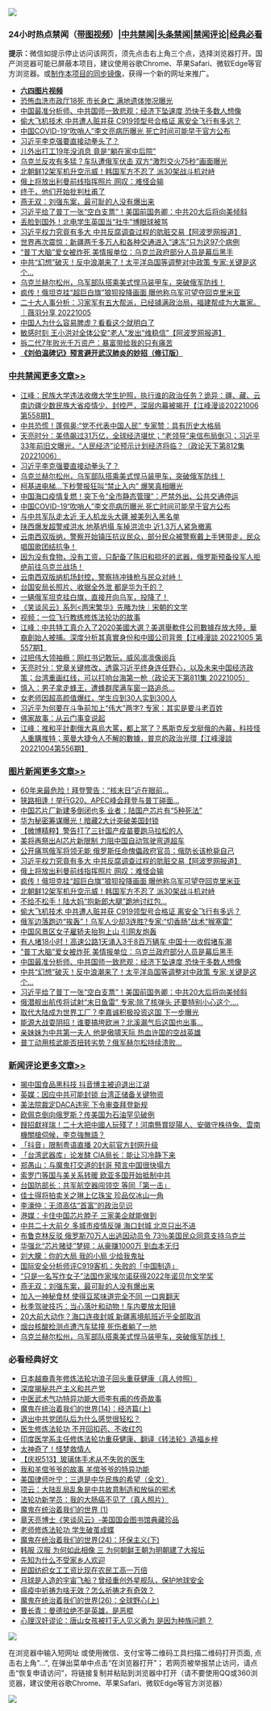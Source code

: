 ![](https://raw.githubusercontent.com/jsvpn/jsproxy/dev/64photo/fqnews-qr.jpg)

<div id="tt">
<h3>24小时热点禁闻（<a href="https://aaa.v2dns.tk/?QAjUl=BgRp5UNKRn&T5Vk=fPVH&Q59Ab=WxGE" target="_blank">带图视频</a>）|<a href="#%E4%B8%AD%E5%85%B1%E7%A6%81%E9%97%BB%E6%9B%B4%E5%A4%9A%E6%96%87%E7%AB%A0">中共禁闻</a>|<a href="#%E5%9B%BE%E7%89%87%E6%96%B0%E9%97%BB%E6%9B%B4%E5%A4%9A%E6%96%87%E7%AB%A0">头条禁闻</a>|<a href="#%E6%96%B0%E9%97%BB%E8%AF%84%E8%AE%BA%E6%9B%B4%E5%A4%9A%E6%96%87%E7%AB%A0">禁闻评论|<a href="#%E5%BF%85%E7%9C%8B%E7%BB%8F%E5%85%B8%E5%A5%BD%E6%96%87">经典必看</a></h3>
<div><b>提示：</b>微信如提示停止访问该网页，须先点击右上角三个点，选择浏览器打开。国产浏览器可能已屏蔽本项目，建议使用谷歌Chrome、苹果Safari、微软Edge等官方浏览器。或<a href="%E5%88%B6%E4%BD%9Cgit%E7%A6%81%E9%97%BB%E9%95%9C%E5%83%8F.md">制作本项目的同步镜像</a>，获得一个新的网址来推广。</div>
<ul>
<li><b><a href="http://d2.v2rss.gq/64.mp4" target="_blank">六四图片视频</a></b></li>
<li><a href="/cnnews/20221006/1793918.md">恐怖血洗市政厅18死 市长身亡 满地遗体惨况曝光</a></li>
<li><a href="/topimagenews/20221006/1793879.md">中国最准分析师、中共国师一致悲观：经济下坠速度 恐快于多数人想像</a></li>
<li><a href="/topimagenews/20221006/1793936.md">偷大飞机技术 中共遭人赃并获 C919领型号合格证 离安全飞行有多远？</a></li>
<li><a href="/cbnews/20221006/1793974.md">中国COVID-19“吹哨人”李文亮病历曝光 死亡时间可能早于官方公布</a></li>
<li><a href="/cbnews/20221007/1794147.md">习近平李克强要直接动拳头了？</a></li>
<li><a href="/cnnews/20221006/1793908.md">儿外出打工19年没消息 竟是“躺在家中后院”</a></li>
<li><a href="/cnnews/20221006/1793966.md">乌克兰反攻有多猛？车队遭俄军伏击 双方“激烈交火75秒”画面曝光</a></li>
<li><a href="/topimagenews/20221006/1793973.md">北朝鲜12架军机升空示威！韩国军方不忍了 派30架战斗机对峙</a></li>
<li><a href="/topimagenews/20221007/1794133.md">俄上将放出利曼前线指挥照片 网叹：难怪会输</a></li>
<li><a href="/cnnews/20221007/1794094.md">终于，他们开始批判杜甫了</a></li>
<li><a href="/comments/20221007/1794111.md">燕无双：刘强东案，最可耻的人没有爆出来</a></li>
<li><a href="/topimagenews/20221006/1793856.md">习近平给了普丁一张“空白支票”！美国前国务卿：中共20大后将向美倾斜</a></li>
<li><a href="/cnnews/20221007/1794122.md">丢脸到国外！北电学生英国当“社牛”博眼球被骂</a></li>
<li><a href="/topimagenews/20221007/1794221.md">习近平权力究竟有多大 中共反腐调查过程的肮脏交易【阿波罗网报道】</a></li>
<li><a href="/headline/20221006/1793981.md">世界再次震惊：新疆两千多万人和各种交通进入“速冻”只为这97个病例</a></li>
<li><a href="/topimagenews/20221006/1793880.md">“普丁大脑”爱女被炸死 美情报单位：乌克兰政府部分人员是幕后黑手</a></li>
<li><a href="/topimagenews/20221006/1793857.md">中共“幻想”破灭！反中浪潮来了！太平洋岛国等调整对中政策 专家:关键是这个…</a></li>
<li><a href="/comments/20221007/1794074.md">乌克兰赫尔松州，乌军部队搭乘美式悍马装甲车，突破俄军防线！</a></li>
<li><a href="/topimagenews/20221007/1794118.md">疯传！俄坦克挂“超巨白旗”狼狈投降画面 曝他称乌军可望夺回克里米亚</a></li>
<li><a href="/sohnews/20221006/1793888.md">二十大人事分析：习家军有五大帮派，已经铺满政治局，福建帮成为大赢家。｜薇羽分享  20221005</a></li>
<li><a href="/health/20221006/1793900.md">中国人为什么容易脾虚？看看这个就明白了</a></li>
<li><a href="/cnnews/20221007/1794176.md">敏感时刻 王小洪对全体公安“老人”发出“维稳信”【阿波罗网报道】</a></li>
<li><a href="/lifebaike/20221006/1793923.md">拆二代7年败光千万资产：暴富带给我的只有痛苦</a></li>
<li><b><a href="/comments/20200207/1272816.md" target="_blank">《刘伯温碑记》预言避开武汉肺炎的妙招（修订版）</a></b></li>
</ul>
</div>

<div class="catlist">
<h3><a href="/cbnews/" target="_blank">中共禁闻</a><span><a href="/cbnews/" target="_blank" rel="nofollow">更多文章>></a></span></h3>
<ul>
<li><a href="/cbnews/20221007/1794293.md" target="_blank">江峰：民族大学违法收缴大学生护照，执行谁的政治任务？诡异：疆、藏、云南边疆少数民族大省疫情少、封控严，深层内幕被揭开【江峰漫谈20221006第558期】</a></li>
<li><a href="/cbnews/20221007/1794286.md" target="_blank">中共恐慌！蓬佩奥:“党不代表中国人民” 专家赞：具有历史大格局</a></li>
<li><a href="/cbnews/20221007/1794190.md" target="_blank">天亮时分：美债飙过31万亿，全球经济堪忧；“老领导”来信布局倒习；习近平33年前旧文曝光，“人民经济”论预示计划经济将临？（政论天下第812集 20221006）</a></li>
<li><a href="/cbnews/20221007/1794147.md" target="_blank">习近平李克强要直接动拳头了？</a></li>
<li><a href="/comments/20221007/1794074.md" target="_blank">乌克兰赫尔松州，乌军部队搭乘美式悍马装甲车，突破俄军防线！</a></li>
<li><a href="/cbnews/20221006/1793990.md" target="_blank">柯基进电梯…下秒警报狂叫“禁止入内” 爆笑真相曝光</a></li>
<li><a href="/cbnews/20221006/1793988.md" target="_blank">中国海口疫情复燃！突下令“全市静态管理”：严禁外出、公共交通停运</a></li>
<li><a href="/cbnews/20221006/1793974.md" target="_blank">中国COVID-19“吹哨人”李文亮病历曝光 死亡时间可能早于官方公布</a></li>
<li><a href="/cbnews/20221006/1793892.md" target="_blank">与中共军队走太近 无人机龙头大疆 被美列入黑名单</a></li>
<li><a href="/cbnews/20221006/1793862.md" target="_blank">陕西爆发超警戒洪水 地基坍塌 车掉洪流中 近1.3万人紧急撤离</a></li>
<li><a href="/comments/20221006/1793852.md" target="_blank">云南西双版纳，警察开始镇压抗议民众，部分民众被警察戴上手铐带走，民众唱国歌团结抗争！</a></li>
<li><a href="/comments/20221006/1793845.md" target="_blank">因为没有食物，没有工资，只配备了陈旧和损坏的武器，俄罗斯预备役军人拒绝前往乌克兰战场！</a></li>
<li><a href="/comments/20221006/1793844.md" target="_blank">云南西双版纳机场封控，警察持冲锋枪与民众对峙！</a></li>
<li><a href="/cbnews/20221006/1793843.md" target="_blank">台国安局长照片、收据全外泄 都是华为干的？</a></li>
<li><a href="/comments/20221006/1793832.md" target="_blank">一辆俄军坦克挂白旗，直接开向乌军，投降了！</a></li>
<li><a href="/cbnews/20221006/1789259.md" target="_blank">《笑谈风云》系列<两宋繁华》先睹为快｜宋朝的文学</a></li>
<li><a href="/comments/20221006/1793534.md" target="_blank">视频：一位飞行教练修炼法轮功的故事</a></li>
<li><a href="/cbnews/20221006/1793814.md" target="_blank">江峰：中共特工真介入了2020美國大選？美選舉軟件公司數據存放大陸，華裔創始人被捕。深度分析其真實身份和中國公司背景【江峰漫談 20221005 第557期】</a></li>
<li><a href="/cbnews/20221006/1793787.md" target="_blank">过把伟大领袖瘾：网红书记敢玩，威风凛凛像阅兵</a></li>
<li><a href="/cbnews/20221006/1793764.md" target="_blank">天亮时分：党章关键修改，透露习近平终身连任野心，以及未来中国经济政策；台湾重画红线，可以打响台海第一枪（政论天下第811集 20221005）</a></li>
<li><a href="/cbnews/20221006/1793637.md" target="_blank">慎入：男子拿走蜂王，遭蜂群爬满车窗一路追杀…</a></li>
<li><a href="/cbnews/20221006/1793636.md" target="_blank">女老师因超高颜值爆红，学生应到30人实到300人</a></li>
<li><a href="/cbnews/20221005/1793459.md" target="_blank">习近平为何要在斗争前加上“伟大”两字? 专家：其实是要斗老百姓</a></li>
<li><a href="/comments/20221005/1793428.md" target="_blank">佛家故事：从云门事变说起</a></li>
<li><a href="/cbnews/20221005/1793404.md" target="_blank">江峰：推和平計劃俄大喜烏大罵，都上當了？馬斯克反戈挺俄的內幕，科技怪人重購推特；萊曼大捷令人不解的數據，普京的政治光環【江峰漫談20221004第556期】</a></li>

</ul>
</div>
<div class="catlist">
<h3><a href="/topimagenews/" target="_blank">图片新闻</a><span><a href="/topimagenews/" target="_blank" rel="nofollow">更多文章>></a></span></h3>
<ul>
<li><a href="/topimagenews/20221007/1794294.md" target="_blank">60年来最危险！拜登警告：“核末日”近在眼前…</a></li>
<li><a href="/topimagenews/20221007/1794279.md" target="_blank">狭路相逢！举行G20、APEC峰会拜登与普丁碰面…</a></li>
<li><a href="/topimagenews/20221007/1794273.md" target="_blank">中国芯片厂新建多倒闭也多 业者：陆国产芯片有“5种死法”</a></li>
<li><a href="/topimagenews/20221007/1794272.md" target="_blank">华为秘密筹谋曝光！暗藏2大计突破美国封锁</a></li>
<li><a href="/topimagenews/20221007/1794257.md" target="_blank">【微博精粹】警告打了三针国产疫苗要跑马拉松的人</a></li>
<li><a href="/topimagenews/20221007/1794256.md" target="_blank">美将再祭出AI芯片新限制 力阻中国自动驾驶弯道超车</a></li>
<li><a href="/topimagenews/20221007/1794255.md" target="_blank">公开痛骂俄军将领无能 俄罗斯任命傀儡政府官员：俄防长该枪毙自己</a></li>
<li><a href="/topimagenews/20221007/1794221.md" target="_blank">习近平权力究竟有多大 中共反腐调查过程的肮脏交易【阿波罗网报道】</a></li>
<li><a href="/topimagenews/20221007/1794133.md" target="_blank">俄上将放出利曼前线指挥照片 网叹：难怪会输</a></li>
<li><a href="/topimagenews/20221007/1794118.md" target="_blank">疯传！俄坦克挂“超巨白旗”狼狈投降画面 曝他称乌军可望夺回克里米亚</a></li>
<li><a href="/topimagenews/20221006/1793973.md" target="_blank">北朝鲜12架军机升空示威！韩国军方不忍了 派30架战斗机对峙</a></li>
<li><a href="/topimagenews/20221006/1793937.md" target="_blank">不给不松手！陆大妈“抱新郎大腿”跪地讨红包…</a></li>
<li><a href="/topimagenews/20221006/1793936.md" target="_blank">偷大飞机技术 中共遭人赃并获 C919领型号合格证 离安全飞行有多远？</a></li>
<li><a href="/topimagenews/20221006/1793929.md" target="_blank">俄军边落跑边“挨轰”！乌军人少却3连胜?专家:“切香肠”战术“猴塞雷”</a></li>
<li><a href="/topimagenews/20221006/1793914.md" target="_blank">中国风景区女子雇轿夫抬狗上山 引网友炮轰</a></li>
<li><a href="/topimagenews/20221006/1793913.md" target="_blank">有人堵18小时！高速公路1天涌入3千8百万辆车 中国十一收假堵车潮</a></li>
<li><a href="/topimagenews/20221006/1793880.md" target="_blank">“普丁大脑”爱女被炸死 美情报单位：乌克兰政府部分人员是幕后黑手</a></li>
<li><a href="/topimagenews/20221006/1793879.md" target="_blank">中国最准分析师、中共国师一致悲观：经济下坠速度 恐快于多数人想像</a></li>
<li><a href="/topimagenews/20221006/1793857.md" target="_blank">中共“幻想”破灭！反中浪潮来了！太平洋岛国等调整对中政策 专家:关键是这个…</a></li>
<li><a href="/topimagenews/20221006/1793856.md" target="_blank">习近平给了普丁一张“空白支票”！美国前国务卿：中共20大后将向美倾斜</a></li>
<li><a href="/topimagenews/20221006/1793851.md" target="_blank">俄潜舰出航传将试射“末日鱼雷” 专家:除了核弹头 还要特别小心这个….</a></li>
<li><a href="/topimagenews/20221006/1793850.md" target="_blank">取代大陆成为世界工厂？李嘉诚积极投资这国 下一步曝光</a></li>
<li><a href="/topimagenews/20221006/1793830.md" target="_blank">能源大战耍阴招！谁要搞垮欧洲？北溪漏气后这国也出事…</a></li>
<li><a href="/topimagenews/20221006/1793823.md" target="_blank">亲妹妹为中共第一夫人 他是傲啸天际 热血许国的空战英雄</a></li>
<li><a href="/topimagenews/20221006/1793804.md" target="_blank">普丁动用核武能否扭转劣势？俄军赫尔松持续溃败…</a></li>

</ul>
</div>
<div class="catlist">
<h3><a href="/comments/" target="_blank">新闻评论</a><span><a href="/comments/" target="_blank" rel="nofollow">更多文章>></a></span></h3>
<ul>
<li><a href="/comments/20221007/1794289.md" target="_blank">揭中国食品黑科技 抖音博主被迫退出江湖</a></li>
<li><a href="/comments/20221007/1794281.md" target="_blank">英媒：因应中共可能封锁 台湾正储备关键物资</a></li>
<li><a href="/comments/20221007/1794263.md" target="_blank">美法院裁定DACA违宪 下令审查拜登新规</a></li>
<li><a href="/comments/20221007/1794262.md" target="_blank">欧佩克倒向俄罗斯？传美国为石油罕见破例</a></li>
<li><a href="/comments/20221007/1794254.md" target="_blank">餿招獻祥瑞！二十大把中國人玩殘了！河南懸賞捉陽人、安徽守株待兔、雲南機關槍伺候，李克強無語？</a></li>
<li><a href="/comments/20221007/1794244.md" target="_blank">「抖音」限制粤语直播 20大前官方封网升级</a></li>
<li><a href="/comments/20221007/1794243.md" target="_blank">「台湾武器库」论发酵 CIA局长：能让习冷静下来</a></li>
<li><a href="/comments/20221007/1794236.md" target="_blank">郑愚山：与魔鬼打交道的封哥 预言中国很快塌方</a></li>
<li><a href="/comments/20221007/1794217.md" target="_blank">索罗门等国与美关系转暖 欧亚多国开始抵制中共</a></li>
<li><a href="/comments/20221007/1794216.md" target="_blank">台国防部长：共军航空器闯领空 等同「第一击」</a></li>
<li><a href="/comments/20221007/1794215.md" target="_blank">佳士得将拍卖关之琳上亿珠宝 珍品仅冰山一角</a></li>
<li><a href="/comments/20221007/1794204.md" target="_blank">李濠仲：无须高估“首富”的政治见识</a></li>
<li><a href="/comments/20221007/1794184.md" target="_blank">港媒：卡住中国芯片脖子 三家美企就能做到</a></li>
<li><a href="/comments/20221007/1794178.md" target="_blank">中共二十大前夕 多城市疫情反弹 海口封城 北京只出不进</a></li>
<li><a href="/comments/20221007/1794177.md" target="_blank">布鲁克林反驳 俄罗斯70万人出逃因动员令 73％美国民众同意支持乌克兰</a></li>
<li><a href="/comments/20221007/1794170.md" target="_blank">华强北“芯片赌徒”梦碎：从豪赚1000万 到血本无归</a></li>
<li><a href="/comments/20221007/1794169.md" target="_blank">刘大朦：你的大局 我的小局 少给我鬼扯</a></li>
<li><a href="/comments/20221007/1794163.md" target="_blank">国际安全分析师评C919客机：失败的「中国制造」</a></li>
<li><a href="/comments/20221007/1794121.md" target="_blank">“只是一名写作女子”法国作家埃尔诺获得2022年诺贝尔文学奖</a></li>
<li><a href="/comments/20221007/1794111.md" target="_blank">燕无双：刘强东案，最可耻的人没有爆出来</a></li>
<li><a href="/comments/20221007/1794102.md" target="_blank">加入一神秘食材 使得豆浆味道完全不同 一口爽翻天</a></li>
<li><a href="/comments/20221007/1794101.md" target="_blank">秋季驾驶技巧：当心落叶和动物！车内要放太阳镜</a></li>
<li><a href="/comments/20221007/1794079.md" target="_blank">20大前大动作？海口连夜封城 新疆离境航班近乎全部取消</a></li>
<li><a href="/comments/20221007/1794075.md" target="_blank">烟台核酸检测点遭汽车猛撞 死伤者躺了一地</a></li>
<li><a href="/comments/20221007/1794074.md" target="_blank">乌克兰赫尔松州，乌军部队搭乘美式悍马装甲车，突破俄军防线！</a></li>

</ul>
</div>

<div class="catlist">
<h3>必看经典好文</h3>
<ul>
<li><a href="/comments/20211023/1642745.md" target="_blank">日本越裔青年修炼法轮功浪子回头重获健康（真人帅照）</a></li>
<li><a href="/cbnews/20210731/1597512.md" target="_blank">深度揭秘共产主义和共产党</a></li>
<li><a href="/comments/20210810/1603664.md" target="_blank">中医武术气功特异功能大师李有甫的传奇故事</a></li>
<li><a href="/topimagenews/20180605/953415.md" target="_blank">魔鬼在统治着我们的世界(14)：经济篇(上)</a></li>
<li><a href="/comments/20220806/1768236.md" target="_blank">退出中共党团队后为什么感觉很轻松？</a></li>
<li><a href="/cbnews/20211114/1652055.md" target="_blank">医生修炼法轮功 不开回扣药、不收红包</a></li>
<li><a href="/comments/20220416/1720335.md" target="_blank">印度医学系主任修炼法轮功重获健康、翻译《转法轮》造福乡梓</a></li>
<li><a href="/ccpdope/20200907/1392129.md" target="_blank">太神奇了！怪梦救情人</a></li>
<li><a href="/cbnews/20210526/1554325.md" target="_blank">【庆祝513】玻璃体手术从不失败的医生</a></li>
<li><a href="/tculture/20200917/1398046.md" target="_blank">我和羊倌爷爷的故事 羊倌爷爷的特异功能</a></li>
<li><a href="/comments/20220928/1790417.md" target="_blank">美国律师叶宁：三退是中华民族的希望（全文）</a></li>
<li><a href="/comments/20220730/1764893.md" target="_blank">项云：大陆乱局乱象是中共故意制造和放纵的邪术</a></li>
<li><a href="/comments/20210905/1619324.md" target="_blank">法轮功新学员：我的大肠癌不见了（真人照片）</a></li>
<li><a href="/topimagenews/20180519/944624.md" target="_blank">魔鬼在统治着我们的世界 (1)</a></li>
<li><a href="/comments/20220925/1789151.md" target="_blank">章天亮博士《笑谈风云》-美国国会图书馆典藏珍品</a></li>
<li><a href="/cbnews/20211114/1652214.md" target="_blank">老师修炼法轮功 学生破茧成蝶</a></li>
<li><a href="/cbnews/20180907/994846.md" target="_blank">魔鬼在统治着我们的世界(24)：环保主义(下)</a></li>
<li><a href="/bannedvideo/20220328/1710971.md" target="_blank">韩服 汉服 为何如此相像 三 为何朝鲜王朝为明朝建了大报坛</a></li>
<li><a href="/comments/20200620/1346848.md" target="_blank">先知为什么不受家乡人欢迎</a></li>
<li><a href="/lifebaike/20200515/1328783.md" target="_blank">民国纺织女工工资比现在农民工高一万倍</a></li>
<li><a href="/comments/20200712/1359456.md" target="_blank">月球是人造的宇宙飞船？曾经重创外星舰队，保护地球安全</a></li>
<li><a href="/comments/20200502/1322275.md" target="_blank">瘟疫中祈祷为啥无效？怎么祈祷才有奇效？</a></li>
<li><a href="/comments/20181210/1044798.md" target="_blank">魔鬼在统治着我们的世界(26)：全球野心(上)</a></li>
<li><a href="/comments/20220727/1763613.md" target="_blank">曹长青：曼德拉绝不是英雄，是恶棍</a></li>
<li><a href="/comments/20220614/1745276.md" target="_blank">心理汉奸谬论：唐山女孩被打无人见义勇为 是因为种族问题？</a></li>

</ul>
</div>

![](https://raw.githubusercontent.com/jsvpn/jsproxy/dev/64photo/fqnews-qr.jpg)

在浏览器中输入短网址 或使用微信、支付宝等二维码工具扫描二维码打开页面, 点击右上角"...", 在弹出菜单中点击“在浏览器打开”； 若网页被举报禁止访问，请点击“恢复申请访问”，将链接复制并粘贴到浏览器中打开（请不要使用QQ或360浏览器，建议使用谷歌Chrome、苹果Safari、微软Edge等官方浏览器）

![](https://raw.githubusercontent.com/jsvpn/jsproxy/dev/64photo/wx.jpg)